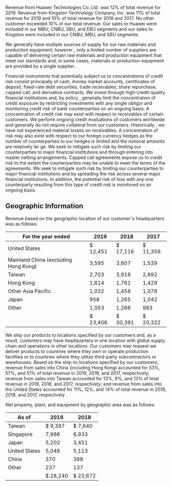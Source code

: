 Revenue from Huawei Technologies Co. Ltd. was 12% of total revenue for 2019. Revenue from Kingston Technology Company, Inc. was 11% of total revenue for 2019 and 10% of total revenue for 2018 and 2017. No other customer exceeded 10% of our total revenue. Our sales to Huawei were included in our MBU, CNBU, SBU, and EBU segments and our sales to Kingston were included in our CNBU, MBU, and SBU segments.

We generally have multiple sources of supply for our raw materials and production equipment; however , only a limited number of suppliers are capable of delivering certain raw materials and production equipment that meet our standards and, in some cases, materials or production equipment are provided by a single supplier .

Financial instruments that potentially subject us to concentrations of credit risk consist principally of cash, money market accounts, certificates of deposit, fixed-rate debt securities, trade receivables, share repurchase, capped call, and derivative contracts. We invest through high-credit-quality financial institutions and, by policy , generally limit the concentration of credit exposure by restricting investments with any single obligor and monitoring credit risk of bank counterparties on an ongoing basis. A concentration of credit risk may exist with respect to receivables of certain customers. We perform ongoing credit evaluations of customers worldwide and generally do not require collateral from our customers. Historically , we have not experienced material losses on receivables. A concentration of risk may also exist with respect to our foreign currency hedges as the number of counterparties to our hedges is limited and the notional amounts are relatively lar ge. We seek to mitigate such risk by limiting our counterparties to major financial institutions and through entering into master netting arrangements. Capped call agreements expose us to credit risk to the extent the counterparties may be unable to meet the terms of the agreements. We seek to mitigate such risk by limiting our counterparties to major financial institutions and by spreading the risk across several major financial institutions. In addition, the potential risk of loss with any one counterparty resulting from this type of credit risk is monitored on an ongoing basis.

## Geographic Information

Revenue based on the geographic location of our customer's headquarters was as follows:

| For the year ended                   | 2019     | 2018     | 2017     |
|--------------------------------------|----------|----------|----------|
| United States                        | $ 12,451 | $ 17,116 | $ 11,359 |
| Mainland China (excluding Hong Kong) | 3,595    | 3,607    | 1,539    |
| Taiwan                               | 2,703    | 3,918    | 2,892    |
| Hong Kong                            | 1,614    | 1,761    | 1,429    |
| Other Asia Pacific                   | 1,032    | 1,458    | 1,078    |
| Japan                                | 958      | 1,265    | 1,042    |
| Other                                | 1,053    | 1,266    | 983      |
|                                      | $ 23,406 | $ 30,391 | $ 20,322 |

We ship our products to locations specified by our customers and, as a result, customers may have headquarters in one location with global supply chain and operations in other locations. Our customers may request we deliver products to countries where they own or operate production facilities or to countries where they utilize third-party subcontractors or warehouses. Based on the ship-to locations specified by our customers, revenue from sales into China (including Hong Kong) accounted for 53%, 57%, and 51% of total revenue in 2019, 2018, and 2017, respectively; revenue from sales into Taiwan accounted for 13%, 9%, and 13% of total revenue in 2019, 2018, and 2017, respectively; and revenue from sales into the United States accounted for 11%, 12%, and 14% of total revenue in 2019, 2018, and 2017, respectively .

Net property, plant, and equipment by geographic area was as follows:

| As of         | 2019     | 2018     |
|---------------|----------|----------|
| Taiwan        | $ 9,397  | $ 7,640  |
| Singapore     | 7,986    | 6,933    |
| Japan         | 5,202    | 3,451    |
| United States | 5,048    | 5,113    |
| China         | 370      | 398      |
| Other         | 237      | 137      |
|               | $ 28,240 | $ 23,672 |